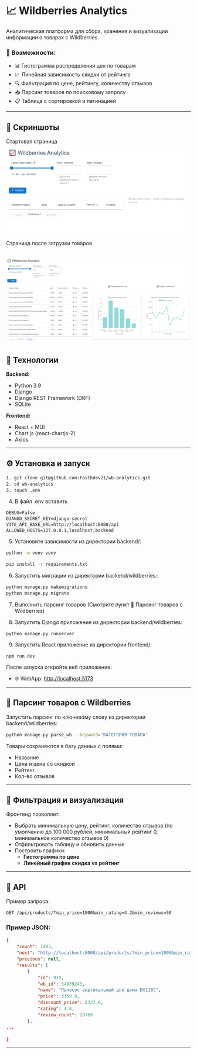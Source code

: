 # 📈 Wildberries Analytics

Аналитическая платформа для сбора, хранения и визуализации информации о товарах с Wildberries.

### 🚀 Возможности:
- 📊 Гистограмма распределения цен по товарам
- 📈 Линейная зависимость скидки от рейтинга
- 🔍 Фильтрация по цене, рейтингу, количеству отзывов
- 📥 Парсинг товаров по поисковому запросу
- 📋 Таблица с сортировкой и пагинацией

---

## 📸 Скриншоты

Стартовая страница
![img.png](templates/screenshots/img1.png)

Страница после загрузки товаров

![img.png](templates/screenshots/img.png)
---

## 🧰 Технологии

**Backend:**
- Python 3.9
- Django
- Django REST Framework (DRF)
- SQLite

**Frontend:**
- React + MUI
- Chart.js (react-chartjs-2)
- Axios
---

## ⚙️ Установка и запуск

```bash
1. git clone git@github.com:Faithdev21/wb-analytics.git
2. cd wb-analytics
3. touch .env
```
4. В файл .env вставить 

```
DEBUG=False
DJANGO_SECRET_KEY=django-secret
VITE_API_BASE_URL=http://localhost:8000/api
ALLOWED_HOSTS=127.0.0.1,localhost,backend
```
5. Установите зависимости из директории backend/:

```bash
python -m venv venv
```
```bash
pip install -r requirements.txt
```

6. Запустить миграции из директории backend/wildberries::

```bash
python manage.py makemigrations
python manage.py migrate
```

7. Выполнить парсинг товаров (Смотрите пункт 📡 Парсинг товаров с Wildberries)  


8. Запустить Django приложение из директории backend/wildberries:
```
python manage.py runserver
```

9. Запустить React приложение из директории frontend/:

```
npm run dev
```

После запуска откройте веб приложение:

- 🌐 WebApp: [http://localhost:5173](http://localhost:5173)
---

## 📡 Парсинг товаров с Wildberries

Запустить парсинг по ключевому слову из директории backend/wildberries:

```bash
python manage.py parse_wb --keyword="КАТЕГОРИЯ ТОВАРА"
```

Товары сохраняются в базу данных с полями:
- Название
- Цена и цена со скидкой
- Рейтинг
- Кол-во отзывов

---

## 🎨 Фильтрация и визуализация

Фронтенд позволяет:

- Выбрать минимальную цену, рейтинг, количество отзывов (по умолчанию до 100 000 рублей, минимальный рейтинг 0, минимальное количество отзывов 0)
- Отфильтровать таблицу и обновить данные
- Построить графики:
  - **Гистограмма по цене**
  - **Линейный график скидка vs рейтинг**

---

## 🔗 API

Пример запроса:

```
GET /api/products/?min_price=1000&min_rating=4.2&min_reviews=50
```

### Пример JSON:

```json
{
    "count": 1493,
    "next": "http://localhost:8000/api/products/?min_price=1000&min_rating=4.2&min_reviews=50&page=2",
    "previous": null,
    "results": [
        {
            "id": 919,
            "wb_id": 34939243,
            "name": "Пылесос вертикальный для дома DX118C",
            "price": 3159.0,
            "discount_price": 2337.0,
            "rating": 4.8,
            "review_count": 28769
        },
...
      
}
```
---
